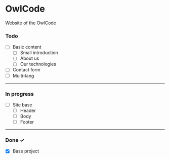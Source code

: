 # OwlCode
Website of the OwlCode

### Todo
- [ ] Basic content  
  - [ ] Small introduction  
  - [ ] About us  
  - [ ] Our technologies  
- [ ] Contact form  
- [ ] Multi-lang  

***

### In progress
- [ ] Site base  
  - [ ] Header  
  - [ ] Body  
  - [ ] Footer  

***

### Done ✓
- [x] Base project  